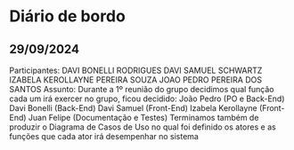 <h1>Diário de bordo</h1>

<h2>29/09/2024</h2>
<p>
Participantes:
DAVI BONELLI RODRIGUES
DAVI SAMUEL SCHWARTZ
IZABELA KEROLLAYNE PEREIRA SOUZA
JOAO PEDRO PEREIRA DOS SANTOS
Assunto:
Durante a 1º reunião do grupo decidimos qual função cada um irá exercer no
grupo, ficou decidido:
João Pedro (PO e Back-End)
Davi Bonelli (Back-End)
Davi Samuel (Front-End)
Izabela Kerollayne (Front-End)
Juan Felipe (Documentação e Testes)
Terminamos também de produzir o Diagrama de Casos de Uso no qual foi
definido os atores e as funções que cada ator irá desempenhar no sistema
</p>
